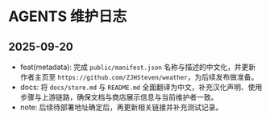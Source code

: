 # AGENTS 维护日志

## 2025-09-20
- feat(metadata): 完成 `public/manifest.json` 名称与描述的中文化，并更新作者主页至 `https://github.com/ZJHSteven/weather`，为后续发布做准备。
- docs: 将 `docs/store.md` 与 `README.md` 全面翻译为中文，补充汉化声明、使用步骤与上游链路，确保文档与商店展示信息与当前维护者一致。
- note: 后续待部署地址确定后，再更新相关链接并补充测试记录。
